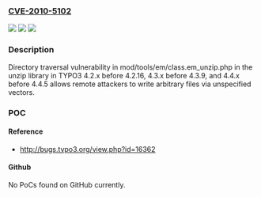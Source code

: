 ### [CVE-2010-5102](https://cve.mitre.org/cgi-bin/cvename.cgi?name=CVE-2010-5102)
![](https://img.shields.io/static/v1?label=Product&message=n%2Fa&color=blue)
![](https://img.shields.io/static/v1?label=Version&message=n%2Fa&color=blue)
![](https://img.shields.io/static/v1?label=Vulnerability&message=n%2Fa&color=brighgreen)

### Description

Directory traversal vulnerability in mod/tools/em/class.em_unzip.php in the unzip library in TYPO3 4.2.x before 4.2.16, 4.3.x before 4.3.9, and 4.4.x before 4.4.5 allows remote attackers to write arbitrary files via unspecified vectors.

### POC

#### Reference
- http://bugs.typo3.org/view.php?id=16362

#### Github
No PoCs found on GitHub currently.

